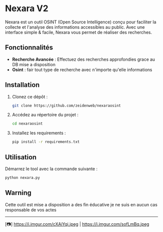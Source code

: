 # Nexara V2

Nexara est un outil OSINT (Open Source Intelligence) conçu pour faciliter la collecte et l'analyse des informations accessibles au public. Avec une interface simple & facile, Nexara vous permet de réaliser des recherches.

## Fonctionnalités

- **Recherche Avancée** : Effectuez des recherches approfondies grace au DB mise a disposition 
- **Osint** : fair tout type de recherche avec n'importe qu'elle informations 

## Installation

1. Clonez ce dépôt :
   ```bash
   git clone https://github.com/zeidenweb/nexaraosint
   ```
2. Accédez au répertoire du projet :
   ```bash
   cd nexaraosint
   ```
3. Installez les requirements :
   ```bash
   pip install -r requirements.txt 
   ```

## Utilisation

Démarrez le tool avec la commande suivante :
```bash
python nexara.py
```


## Warning

Cette outil est mise a disposition a des fin éducative je ne suis en aucun cas responsable de vos actes 

---

[📷] https://i.imgur.com/cXAiYqi.jpeg | https://i.imgur.com/sofLmBq.jpeg
